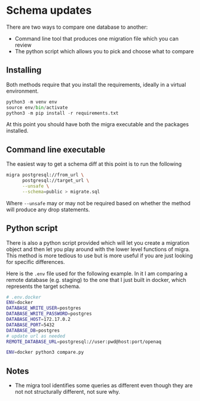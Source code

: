 # Schema updates

There are two ways to compare one database to another:

* Command line tool that produces one migration file which you can review
* The python script which allows you to pick and choose what to compare

## Installing
Both methods require that you install the requirements, ideally in a virtual environment.
```python
python3 -m venv env
source env/bin/activate
python3 -m pip install -r requirements.txt
```
At this point you should have both the migra executable and the packages installed.

## Command line executable
The easiest way to get a schema diff at this point is to run the following
```sh
migra postgresql://from_url \
      postgresql://target_url \
      --unsafe \
      --schema=public > migrate.sql
```
Where `--unsafe` may or may not be required based on whether the method will produce any drop statements.

## Python script
There is also a python script provided which will let you create a migration object and then let you play around with the lower level functions of migra. This method is more tedious to use but is more useful if you are just looking for specific differences.

Here is the `.env` file used for the following example. In it I am comparing a remote database (e.g. staging) to the one that I just built in docker, which represents the target schema.
```sh
# .env.docker
ENV=docker
DATABASE_WRITE_USER=postgres
DATABASE_WRITE_PASSWORD=postgres
DATABASE_HOST=172.17.0.2
DATABASE_PORT=5432
DATABASE_DB=postgres
# update url as needed
REMOTE_DATABASE_URL=postgresql://user:pwd@host:port/openaq
```

```sh
ENV=docker python3 compare.py
```

## Notes
* The migra tool identifies some queries as different even though they are not not structurally different, not sure why.
